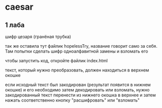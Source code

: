 # caesar
## 1 лаба
шифр цезаря (гранёная трубка)

так же оставила тут файлик hopelessTry, название говорит само за себя. Там попытки сделать шифр одноалфавитной замены и взломать его


чтобы запустить код, откройте файлик index.html


текст, который нужно преобразовать, должен находиться в верхнем окошке

если исходный текст был закодирован (результат появится в нижнем окошке) и его необходимо затем декодировать или взломать, нужно закодированный текст перенести из нижнего окошка в верхнее и затем нажать соответственно кнопку "расшифровать" или "взломать" 
